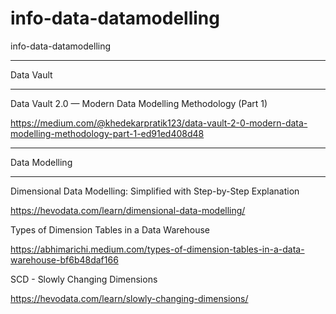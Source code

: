 # info-data-datamodelling
info-data-datamodelling

****************
Data Vault
****************

Data Vault 2.0 — Modern Data Modelling Methodology (Part 1)

https://medium.com/@khedekarpratik123/data-vault-2-0-modern-data-modelling-methodology-part-1-ed91ed408d48

****************
Data Modelling
****************

Dimensional Data Modelling: Simplified with Step-by-Step Explanation

https://hevodata.com/learn/dimensional-data-modelling/

Types of Dimension Tables in a Data Warehouse

https://abhimarichi.medium.com/types-of-dimension-tables-in-a-data-warehouse-bf6b48daf166

SCD - Slowly Changing Dimensions

https://hevodata.com/learn/slowly-changing-dimensions/
